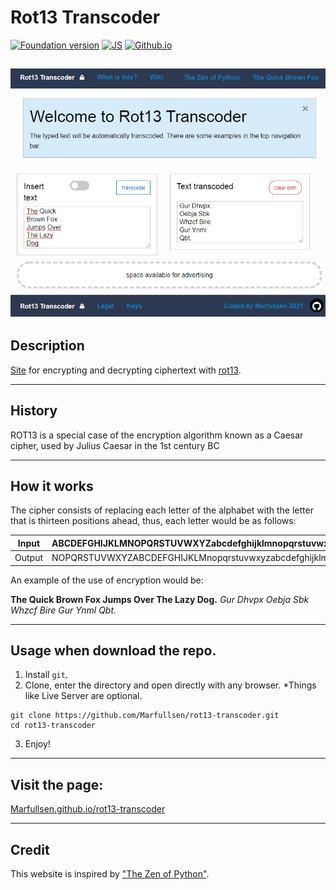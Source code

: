 # Rot13 Transcoder
[![Foundation version](https://img.shields.io/badge/Foundation-6.6.3-blue.svg)](https://get.foundation/)
[![JS](https://img.shields.io/badge/Vanilla-JavaScript-yellow.svg)](https://get.foundation/)
[![Github.io](https://img.shields.io/badge/GitHub%20Pages-Rot13%20transcoder-white.svg)](https://Marfulsen.github.io/rot13-transcoder/)

[![Screenshot](./screenshot_rot13_index.png)](https://Marfulsen.github.io/rot13-transcoder/)
---

## Description

[Site](https://Marfulsen.github.io/rot13-transcoder/) for encrypting and decrypting ciphertext with [rot13](https://en.wikipedia.org/wiki/ROT13).

---

## History

ROT13 is a special case of the encryption algorithm known as a Caesar cipher, used by Julius Caesar in the 1st century BC

---

## How it works

The cipher consists of replacing each letter of the alphabet with the letter that is thirteen positions ahead, thus, each letter would be as follows:

| Input | ABCDEFGHIJKLMNOPQRSTUVWXYZabcdefghijklmnopqrstuvwxyz |
| --- | --- |
| Output | NOPQRSTUVWXYZABCDEFGHIJKLMnopqrstuvwxyzabcdefghijklm |

An example of the use of encryption would be:

__The Quick Brown Fox Jumps Over The Lazy Dog.__
_Gur Dhvpx Oebja Sbk Whzcf Bire Gur Ynml Qbt._

---

## Usage when download the repo.
1. Install `git`.
2. Clone, enter the directory and open directly with any browser.
*Things like Live Server are optional.
``` 
git clone https://github.com/Marfullsen/rot13-transcoder.git
cd rot13-transcoder
```
3. Enjoy!

---

## Visit the page:
[Marfullsen.github.io/rot13-transcoder](https://Marfullsen.github.io/rot13-transcoder/)

---

## Credit
This website is inspired by ["The Zen of Python"](https://www.python.org/dev/peps/pep-0020/).
